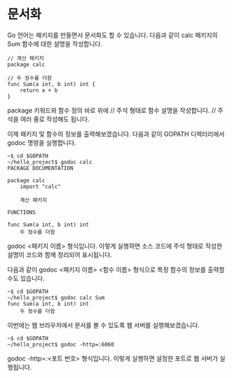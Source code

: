 # 문서화

Go 언어는 패키지를 만들면서 문서화도 할 수 있습니다. 다음과 같이 calc 패키지의 Sum 함수에 대한 설명을 작성합니다.
```
// 계산 패키지
package calc

// 두 정수를 더함
func Sum(a int, b int) int {
	return a + b
}
```
package 키워드와 함수 정의 바로 위에 // 주석 형태로 함수 설명을 작성합니다. // 주석을 여러 줄로 작성해도 됩니다.

이제 패키지 및 함수의 정보를 출력해보겠습니다. 다음과 같이 GOPATH 디렉터리에서 godoc 명령을 실행합니다.

```
~$ cd $GOPATH
~/hello_project$ godoc calc
PACKAGE DOCUMENTATION

package calc
    import "calc"

    계산 패키지

FUNCTIONS

func Sum(a int, b int) int
    두 정수를 더함

```
godoc <패키지 이름> 형식입니다. 이렇게 실행하면 소스 코드에 주석 형태로 작성한 설명이 코드와 함께 정리되어 표시됩니다.
 
다음과 같이 godoc <패키지 이름> <함수 이름> 형식으로 특정 함수의 정보를 출력할 수도 있습니다.
```
~$ cd $GOPATH
~/hello_project$ godoc calc Sum
func Sum(a int, b int) int
    두 정수를 더함

```
이번에는 웹 브라우저에서 문서를 볼 수 있도록 웹 서버를 실행해보겠습니다.
```
~$ cd $GOPATH
~/hello_project$ godoc -http=:6060
```
godoc -http=:<포트 번호> 형식입니다. 이렇게 실행하면 설정한 포트로 웹 서버가 실행됩니다.
